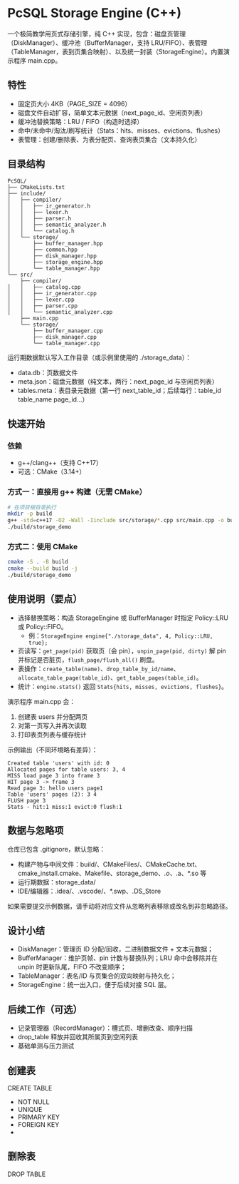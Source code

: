 # PcSQL Storage Engine (C++)

一个极简教学用页式存储引擎，纯 C++ 实现，包含：磁盘页管理（DiskManager）、缓冲池（BufferManager，支持 LRU/FIFO）、表管理（TableManager，表到页集合映射）、以及统一封装（StorageEngine）。内置演示程序 main.cpp。

## 特性
- 固定页大小 4KB（PAGE_SIZE = 4096）
- 磁盘文件自动扩容，简单文本元数据（next_page_id、空闲页列表）
- 缓冲池替换策略：LRU / FIFO（构造时选择）
- 命中/未命中/淘汰/刷写统计（Stats：hits、misses、evictions、flushes）
- 表管理：创建/删除表、为表分配页、查询表页集合（文本持久化）

## 目录结构
```
PcSQL/
├── CMakeLists.txt
├── include/
│   ├── compiler/
│   │   ├── ir_generator.h
│   │   ├── lexer.h
│   │   ├── parser.h
│   │   ├── semantic_analyzer.h
│   │   └── catalog.h
│   └── storage/
│       ├── buffer_manager.hpp
│       ├── common.hpp
│       ├── disk_manager.hpp
│       ├── storage_engine.hpp
│       └── table_manager.hpp
└── src/
    ├── compiler/
│   │   ├── catalog.cpp
│   │   ├── ir_generator.cpp
│   │   ├── lexer.cpp
│   │   ├── parser.cpp
│   │   └── semantic_analyzer.cpp
    ├── main.cpp
    └── storage/
        ├── buffer_manager.cpp
        ├── disk_manager.cpp
        └── table_manager.cpp
```

运行期数据默认写入工作目录（或示例里使用的 ./storage_data）：
- data.db：页数据文件
- meta.json：磁盘元数据（纯文本，两行：next_page_id 与空闲页列表）
- tables.meta：表目录元数据（第一行 next_table_id；后续每行：table_id table_name page_id...）

## 快速开始

### 依赖
- g++/clang++（支持 C++17）
- 可选：CMake（3.14+）

### 方式一：直接用 g++ 构建（无需 CMake）
```bash
# 在项目根目录执行
mkdir -p build
g++ -std=c++17 -O2 -Wall -Iinclude src/storage/*.cpp src/main.cpp -o build/storage_demo
./build/storage_demo
```

### 方式二：使用 CMake
```bash
cmake -S . -B build
cmake --build build -j
./build/storage_demo
```

## 使用说明（要点）
- 选择替换策略：构造 StorageEngine 或 BufferManager 时指定 Policy::LRU 或 Policy::FIFO。
  - 例：`StorageEngine engine{"./storage_data", 4, Policy::LRU, true};`
- 页读写：`get_page(pid)` 获取页（会 pin），`unpin_page(pid, dirty)` 解 pin 并标记是否脏页，`flush_page/flush_all()` 刷盘。
- 表操作：`create_table(name)`、`drop_table_by_id/name`、`allocate_table_page(table_id)`、`get_table_pages(table_id)`。
- 统计：`engine.stats()` 返回 `Stats{hits, misses, evictions, flushes}`。

演示程序 main.cpp 会：
1) 创建表 users 并分配两页
2) 对第一页写入并再次读取
3) 打印表页列表与缓存统计

示例输出（不同环境略有差异）：
```
Created table 'users' with id: 0
Allocated pages for table users: 3, 4
MISS load page 3 into frame 3
HIT page 3 -> frame 3
Read page 3: hello users page1
Table 'users' pages (2): 3 4 
FLUSH page 3
Stats - hit:1 miss:1 evict:0 flush:1
```

## 数据与忽略项
仓库已包含 .gitignore，默认忽略：
- 构建产物与中间文件：build/、CMakeFiles/、CMakeCache.txt、cmake_install.cmake、Makefile、storage_demo、*.o、*.a、*.so 等
- 运行期数据：storage_data/
- IDE/编辑器：.idea/、.vscode/、*.swp、.DS_Store

如果需要提交示例数据，请手动将对应文件从忽略列表移除或改名到非忽略路径。

## 设计小结
- DiskManager：管理页 ID 分配/回收，二进制数据文件 + 文本元数据；
- BufferManager：维护页帧、pin 计数与替换队列；LRU 命中会移除并在 unpin 时更新队尾，FIFO 不改变顺序；
- TableManager：表名/ID 与页集合的双向映射与持久化；
- StorageEngine：统一出入口，便于后续对接 SQL 层。

## 后续工作（可选）
- 记录管理器（RecordManager）：槽式页、增删改查、顺序扫描
- drop_table 释放并回收其所属页到空闲列表
- 基础单测与压力测试

## 创建表
 CREATE TABLE
 - NOT NULL
 - UNIQUE
 - PRIMARY KEY
 - FOREIGN KEY
 - 

 ## 删除表
 DROP TABLE
 